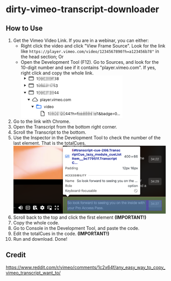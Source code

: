 # dirty-vimeo-transcript-downloader

## How to Use
1. Get the Vimeo Video Link. If you are in a webinar, you can either:
    - Right click the video and click "View Frame Source". Look for the link like ```https://player.vimeo.com/video/1234567890?h=a123456b78"``` in the head section; Or
    - Open the Development Tool (F12). Go to Sources, and look for the 10-digit number and see if it contains "player.vimeo.com". If yes, right click and copy the whole link.
    ![Example Vimeo Link](images/image01.png)
2. Go to the link with Chrome.
3. Open the Transcript from the bottom right corner.
4. Scroll the Transcript to the bottom.
5. Use the Inspector in the Development Tool to check the number of the last element. That is the totalCues.
    ![Last Element](images/image02.png)
6. Scroll back to the top and click the first element **(IMPORTANT!)**
7. Copy the whole code.
8. Go to Console in the Development Tool, and paste the code.
9. Edit the totalCues in the code. **(IMPORTANT!)**
10. Run and download. Done!

## Credit
https://www.reddit.com/r/vimeo/comments/1c2x64f/any_easy_way_to_copy_vimeo_transcript_want_to/

